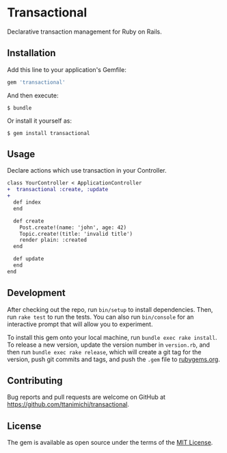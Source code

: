 # Transactional

Declarative transaction management for Ruby on Rails.

## Installation

Add this line to your application's Gemfile:

```ruby
gem 'transactional'
```

And then execute:

    $ bundle

Or install it yourself as:

    $ gem install transactional

## Usage

Declare actions which use transaction in your Controller.

```diff
class YourController < ApplicationController
+  transactional :create, :update
+
  def index
  end

  def create
    Post.create!(name: 'john', age: 42)
    Topic.create!(title: 'invalid title')
    render plain: :created
  end

  def update
  end
end
```

## Development

After checking out the repo, run `bin/setup` to install dependencies. Then, run `rake test` to run the tests. You can also run `bin/console` for an interactive prompt that will allow you to experiment.

To install this gem onto your local machine, run `bundle exec rake install`. To release a new version, update the version number in `version.rb`, and then run `bundle exec rake release`, which will create a git tag for the version, push git commits and tags, and push the `.gem` file to [rubygems.org](https://rubygems.org).

## Contributing

Bug reports and pull requests are welcome on GitHub at https://github.com/ttanimichi/transactional.

## License

The gem is available as open source under the terms of the [MIT License](http://opensource.org/licenses/MIT).
